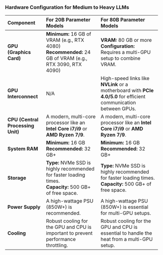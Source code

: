 ### Hardware Configuration for Medium to Heavy LLMs

| Component | For 20B Parameter Models | For 80B Parameter Models |
| :--- | :--- | :--- |
| **GPU (Graphics Card)** | **Minimum:** 16 GB of VRAM (e.g., RTX 4080) <br> **Recommended:** 24 GB of VRAM (e.g., RTX 3090, RTX 4090) | **VRAM:** 80 GB or more <br> **Configuration:** Requires a multi-GPU setup to combine VRAM. |
| **GPU Interconnect** | N/A | High-speed links like **NVLink** or a motherboard with **PCIe 4.0/5.0** for efficient communication between GPUs. |
| **CPU (Central Processing Unit)** | A modern, multi-core processor like an **Intel Core i7/i9** or **AMD Ryzen 7/9**. | A modern, multi-core processor like an **Intel Core i7/i9** or **AMD Ryzen 7/9**. |
| **System RAM** | **Minimum:** 16 GB <br> **Recommended:** 32 GB+ | **Minimum:** 16 GB <br> **Recommended:** 32 GB+ |
| **Storage** | **Type:** NVMe SSD is highly recommended for faster loading times. <br> **Capacity:** 500 GB+ of free space. | **Type:** NVMe SSD is highly recommended for faster loading times. <br> **Capacity:** 500 GB+ of free space. |
| **Power Supply** | A high-wattage PSU (850W+) is recommended. | A high-wattage PSU (850W+) is essential for multi-GPU setups. |
| **Cooling** | Robust cooling for the GPU and CPU is important to prevent performance throttling. | Robust cooling for the GPU and CPU is essential to handle the heat from a multi-GPU setup. |
